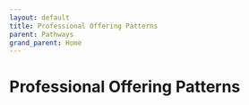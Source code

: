 ```yaml
---
layout: default
title: Professional Offering Patterns
parent: Pathways
grand_parent: Home
---
```

# Professional Offering Patterns
